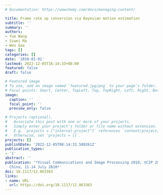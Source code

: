 ```yaml
---
# Documentation: https://wowchemy.com/docs/managing-content/

title: Frame rate up conversion via Bayesian motion estimation
subtitle: ''
summary: ''
authors:
- Yue Wang
- Siwei Ma
- Wen Gao
tags: []
categories: []
date: '2010-01-01'
lastmod: 2022-12-05T16:14:33+08:00
featured: false
draft: false

# Featured image
# To use, add an image named `featured.jpg/png` to your page's folder.
# Focal points: Smart, Center, TopLeft, Top, TopRight, Left, Right, BottomLeft, Bottom, BottomRight.
image:
  caption: ''
  focal_point: ''
  preview_only: false

# Projects (optional).
#   Associate this post with one or more of your projects.
#   Simply enter your project's folder or file name without extension.
#   E.g. `projects = ["internal-project"]` references `content/project/deep-learning/index.md`.
#   Otherwise, set `projects = []`.
projects: []
publishDate: '2022-12-05T08:14:33.508261Z'
publication_types:
- '1'
abstract: ''
publication: '*Visual Communications and Image Processing 2010, VCIP 2010, Huangshan,
  China, 11-14 July 2010*'
doi: 10.1117/12.863363
links:
- name: URL
  url: https://doi.org/10.1117/12.863363
---
```

